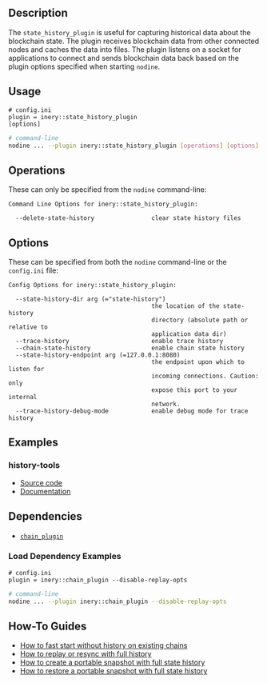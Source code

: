 
## Description

The `state_history_plugin` is useful for capturing historical data about the blockchain state. The plugin receives blockchain data from other connected nodes and caches the data into files. The plugin listens on a socket for applications to connect and sends blockchain data back based on the plugin options specified when starting `nodine`.

## Usage

```console
# config.ini
plugin = inery::state_history_plugin
[options]
```
```sh
# command-line
nodine ... --plugin inery::state_history_plugin [operations] [options]
```

## Operations

These can only be specified from the `nodine` command-line:

```console
Command Line Options for inery::state_history_plugin:

  --delete-state-history                clear state history files
```

## Options

These can be specified from both the `nodine` command-line or the `config.ini` file:

```console
Config Options for inery::state_history_plugin:

  --state-history-dir arg (="state-history")
                                        the location of the state-history 
                                        directory (absolute path or relative to
                                        application data dir)
  --trace-history                       enable trace history
  --chain-state-history                 enable chain state history
  --state-history-endpoint arg (=127.0.0.1:8080)
                                        the endpoint upon which to listen for 
                                        incoming connections. Caution: only 
                                        expose this port to your internal 
                                        network.
  --trace-history-debug-mode            enable debug mode for trace history
```

## Examples

### history-tools

  * [Source code](https://github.com/INERY/history-tools/)
  * [Documentation](https://inery.github.io/history-tools/)

## Dependencies

* [`chain_plugin`](../chain_plugin/index.md)

### Load Dependency Examples

```console
# config.ini
plugin = inery::chain_plugin --disable-replay-opts
```
```sh
# command-line
nodine ... --plugin inery::chain_plugin --disable-replay-opts
```

## How-To Guides

* [How to fast start without history on existing chains](10_how-to-fast-start-without-old-history.md)
* [How to replay or resync with full history](20_how-to-replay-or-resync-with-full-history.md)
* [How to create a portable snapshot with full state history](30_how-to-create-snapshot-with-full-history.md)
* [How to restore a portable snapshot with full state history](40_how-to-restore-snapshot-with-full-history.md)
